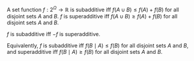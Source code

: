 A set function $f: 2^Ω → ℝ$ is subadditive iff $f(A ∪ B) ≤ f(A) + f(B)$ for all disjoint sets $A$ and $B$.
$f$ is superadditive iff $f(A ∪ B) ≥ f(A) + f(B)$ for all disjoint sets $A$ and $B$.

$f$ is subadditive iff $-f$ is superadditive.

Equivalently, $f$ is subadditive iff $f(B \mid A) ≤ f(B)$ for all disjoint sets $A$ and $B$,
and superadditive iff $f(B \mid A) ≥ f(B)$ for all disjoint sets $A$ and $B$.
